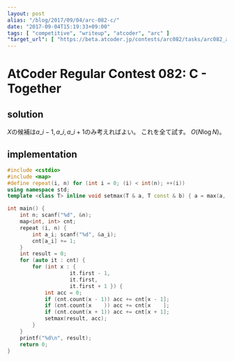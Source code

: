 ```yaml
---
layout: post
alias: "/blog/2017/09/04/arc-082-c/"
date: "2017-09-04T15:19:33+09:00"
tags: [ "competitive", "writeup", "atcoder", "arc" ]
"target_url": [ "https://beta.atcoder.jp/contests/arc082/tasks/arc082_a" ]
---
```


# AtCoder Regular Contest 082: C - Together

## solution

$X$の候補は$a\_i - 1, a\_i, a\_i + 1$のみ考えればよい。
これを全て試す。
$O(N \log N)$。

## implementation

``` c++
#include <cstdio>
#include <map>
#define repeat(i, n) for (int i = 0; (i) < int(n); ++(i))
using namespace std;
template <class T> inline void setmax(T & a, T const & b) { a = max(a, b); }

int main() {
    int n; scanf("%d", &n);
    map<int, int> cnt;
    repeat (i, n) {
        int a_i; scanf("%d", &a_i);
        cnt[a_i] += 1;
    }
    int result = 0;
    for (auto it : cnt) {
        for (int x : {
                    it.first - 1,
                    it.first,
                    it.first + 1 }) {
            int acc = 0;
            if (cnt.count(x - 1)) acc += cnt[x - 1];
            if (cnt.count(x    )) acc += cnt[x    ];
            if (cnt.count(x + 1)) acc += cnt[x + 1];
            setmax(result, acc);
        }
    }
    printf("%d\n", result);
    return 0;
}
```
